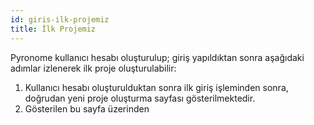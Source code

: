 ```yaml
---
id: giris-ilk-projemiz
title: İlk Projemiz
---
```


<a id="aHeaderMenuAnchor" data-header-menu="Docs"></a>

Pyronome kullanıcı hesabı oluşturulup; giriş yapıldıktan sonra aşağıdaki adımlar izlenerek ilk proje oluşturulabilir:

1. Kullanıcı hesabı oluşturulduktan sonra ilk giriş işleminden sonra, doğrudan yeni proje oluşturma sayfası gösterilmektedir.
2. Gösterilen bu sayfa üzerinden